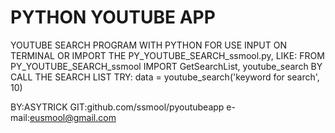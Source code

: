 # PYTHON YOUTUBE APP

YOUTUBE SEARCH PROGRAM WITH PYTHON
FOR USE INPUT ON TERMINAL <PYTHON APPMAIN.PY> OR IMPORT THE PY_YOUTUBE_SEARCH_ssmool.py, LIKE: FROM PY_YOUTUBE_SEARCH_ssmool IMPORT GetSearchList, youtube_search
BY CALL THE SEARCH LIST TRY: data = youtube_search('keyword for search', 10)

BY:ASYTRICK
GIT:github.com/ssmool/pyoutubeapp
e-mail:eusmool@gmail.com
